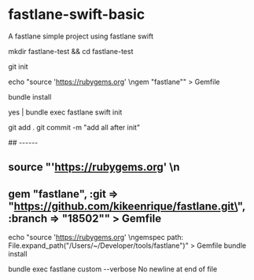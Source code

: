 # fastlane-swift-basic
A fastlane simple project using fastlane swift

mkdir fastlane-test && cd fastlane-test

git init

echo "source 'https://rubygems.org' \ngem \"fastlane\"" > Gemfile

bundle install

yes | bundle exec fastlane swift init

git add .
git commit -m "add all after init"

## ------
## source "'https://rubygems.org' \n
## gem \"fastlane\", :git => \"https://github.com/kikeenrique/fastlane.git\", :branch => \"18502\"" > Gemfile

echo "source 'https://rubygems.org' \ngemspec path: File.expand_path(\"/Users/~/Developer/tools/fastlane\")" > Gemfile
bundle install

bundle exec fastlane custom --verbose
No newline at end of file
